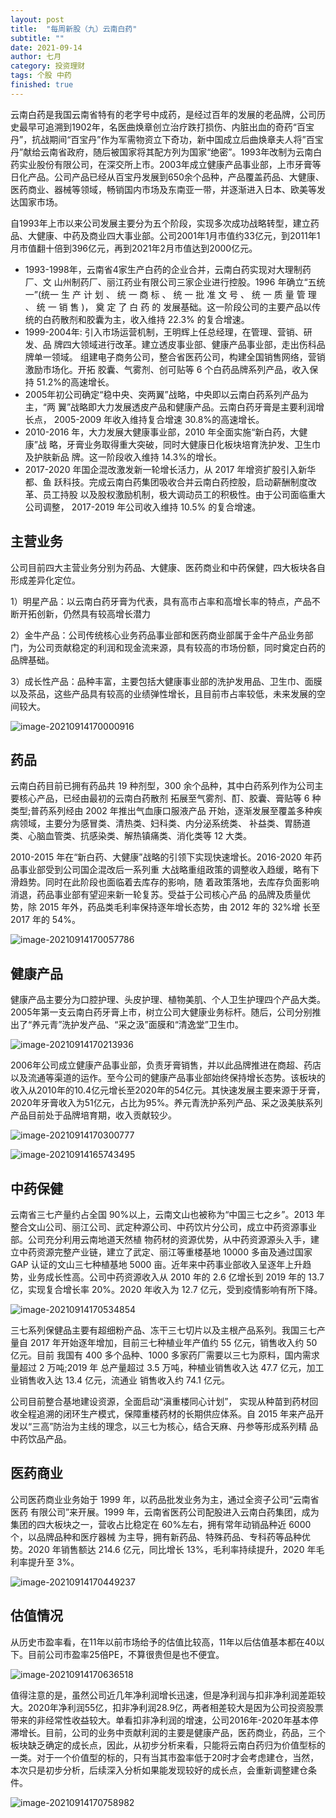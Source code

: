 ```yaml
---
layout: post
title:  "每周新股（九）云南白药"
subtitle: ""
date: 2021-09-14
author: 七月
category: 投资理财
tags: 个股 中药
finished: true
---
```


云南白药是我国云南省特有的老字号中成药，是经过百年的发展的老品牌，公司历史最早可追溯到1902年，名医曲焕章创立治疗跌打损伤、内脏出血的奇药“百宝丹”，抗战期间“百宝丹”作为军需物资立下奇功，新中国成立后曲焕章夫人将”百宝丹”献给云南省政府，随后被国家将其配方列为国家“绝密”。1993年改制为云南白药实业股份有限公司，在深交所上市。2003年成立健康产品事业部，上市牙膏等日化产品。公司产品已经从百宝丹发展到650余个品种，产品覆盖药品、大健康、医药商业、器械等领域，畅销国内市场及东南亚一带，并逐渐进入日本、欧美等发达国家市场。

自1993年上市以来公司发展主要分为五个阶段，实现多次成功战略转型，建立药品、大健康、中药及商业四大事业部。公司2001年1月市值约33亿元，到2011年1月市值翻十倍到396亿元，再到2021年2月市值达到2000亿元。

- 1993-1998年，云南省4家生产白药的企业合并，云南白药实现对大理制药厂、文 山州制药厂、丽江药业有限公司三家企业进行控股。1996 年确立“五统一”(统一 生 产 计 划 、 统 一 商 标 、 统 一 批 准 文 号 、 统 一 质 量 管 理 、 统 一 销 售 )， 奠 定 了 白 药 的 发展基础。这一阶段公司的主要产品以传统的白药散剂和胶囊为主，收入维持 22.3% 的复合增速。
- 1999-2004年: 引入市场运营机制，王明辉上任总经理，在管理、营销、研发、品 牌四大领域进行改革。建立透皮事业部、健康产品事业部，走出伤科品牌单一领域。 组建电子商务公司，整合省医药公司，构建全国销售网络，营销激励市场化。开拓 胶囊、气雾剂、创可贴等 6 个白药品牌系列产品，收入保持 51.2%的高速增长。
- 2005年初公司确定“稳中央、突两翼”战略，中央即以云南白药系列产品为主，“两 翼”战略即大力发展透皮产品和健康产品。云南白药牙膏是主要利润增长点， 2005-2009 年收入维持复合增速 30.8%的高速增长。
- 2010-2016 年，大力发展大健康事业部，2010 年全面实施“新白药，大健康”战 略，牙膏业务取得重大突破，同时大健康日化板块培育洗护发、卫生巾及护肤新品 牌。这一阶段收入维持 14.3%的增长。
- 2017-2020 年国企混改激发新一轮增长活力，从 2017 年增资扩股引入新华都、鱼 跃科技。完成云南白药集团吸收合并云南白药控股，启动薪酬制度改革、员工持股 以及股权激励机制，极大调动员工的积极性。由于公司面临重大公司调整， 2017-2019 年公司收入维持 10.5% 的复合增速。

## 主营业务

公司目前四大主营业务分别为药品、大健康、医药商业和中药保健，四大板块各自形成差异化定位。

1）明星产品：以云南白药牙膏为代表，具有高市占率和高增长率的特点，产品不断开拓创新，仍然具有较高增长潜力

2）金牛产品：公司传统核心业务药品事业部和医药商业部属于金牛产品业务部门，为公司贡献稳定的利润和现金流来源，具有较高的市场份额，同时奠定白药的品牌基础。

3）成长性产品：品种丰富，主要包括大健康事业部的洗护发用品、卫生巾、面膜以及茶品，这些产品具有较高的业绩弹性增长，且目前市占率较低，未来发展的空间较大。

![image-20210914170000916](/img/image-20210914170000916.png)

## 药品

云南白药目前已拥有药品共 19 种剂型，300 余个品种，其中白药系列作为公司主要核心产品，已经由最初的云南白药散剂 拓展至气雾剂、酊、胶囊、膏贴等 6 种类型;普药系列经由 2002 年推出气血康口服液产品 开始，逐渐发展至覆盖多种疾病领域，主要分为感冒类、清热类、妇科类、内分泌系统类、 补益类、胃肠道类、心脑血管类、抗感染类、解热镇痛类、消化类等 12 大类。

2010-2015 年在“新白药、大健康”战略的引领下实现快速增长。2016-2020 年药品事业部受到公司国企混改后一系列重 大战略重组政策的调整收入趋缓，略有下滑趋势。同时在此阶段也面临着去库存的影响，随 着政策落地，去库存负面影响消退，药品事业部有望迎来新一轮复苏。受益于公司核心产品 的品牌及质量优势，除 2015 年外，药品类毛利率保持逐年增长态势，由 2012 年的 32%增 长至 2017 年的 54%。

![image-20210914170057786](/img/image-20210914170057786.png)

## 健康产品

健康产品主要分为口腔护理、头皮护理、植物美肌、个人卫生护理四个产品大类。2005年第一支云南白药牙膏上市，树立公司大健康业务标杆。随后，公司分别推出了“养元青”洗护发产品、“采之汲”面膜和“清逸堂”卫生巾。

![image-20210914170213936](/img/image-20210914170213936.png)

2006年公司成立健康产品事业部，负责牙膏销售，并以此品牌推进在商超、药店以及流通等渠道的运作。至今公司的健康产品事业部始终保持增长态势。该板块的收入从2010年的10.4亿元增长至2020年的54亿元。其快速发展主要来源于牙膏，2020年牙膏收入为51亿元，占比为95%。养元青洗护系列产品、采之汲美肤系列产品目前处于品牌培育期，收入贡献较少。

![image-20210914170300777](/img/image-20210914170300777.png)

![image-20210914165743495](/img/image-20210914165743495.png)

## 中药保健

云南省三七产量约占全国 90%以上，云南文山也被称为“中国三七之乡”。2013 年整合文山公司、丽江公司、武定种源公司、中药饮片分公司，成立中药资源事业部。公司充分利用云南地道天然植 物药材的资源优势，从中药资源源头入手，建立中药资源完整产业链，建立了武定、丽江等重楼基地 10000 多亩及通过国家 GAP 认证的文山三七种植基地 5000 亩。近年来中药事业部收入呈逐年上升趋势，业务成长性高。公司中药资源收入从 2010 年的 2.6 亿增长到 2019 年的 13.7 亿，实现复合增长率 20%。2020 年收入为 12.7 亿元，受到疫情影响有所下降。

![image-20210914170534854](/img/image-20210914170534854.png)

三七系列保健品主要有超细粉产品、冻干三七切片以及主根产品系列。我国三七产 量自 2017 年开始逐年增加，目前三七种植业年产值约 55 亿元，销售收入约 50 亿元。目前 我国有 400 多个品种、1000 多家药厂需要以三七为原料，国内需求量超过 2 万吨;2019 年 总产量超过 3.5 万吨，种植业销售收入达 47.7 亿元，加工业销售收入达 13.4 亿元，流通业 销售收入约 74.1 亿元。

公司目前整合基地建设资源，全面启动“滇重楼同心计划”， 实现从种苗到药材回收全程追溯的闭环生产模式，保障重楼药材的长期供应体系。自 2015 年来产品开发以“三高”防治为主线的理念，以三七为核心，结合天麻、丹参等形成系列精 品中药饮品产品。

## 医药商业

公司医药商业业务始于 1999 年，以药品批发业务为主，通过全资子公司“云南省医药 有限公司”来开展。1999 年，云南省医药公司配股进入云南白药集团，成为集团的四大板块之一，营收占比稳定在 60%左右，拥有常年动销品种近 6000 个，以品牌品种和医疗器械 为主导，拥有新药品、特殊药品、专科药等品种优势。2020 年销售额达 214.6 亿元，同比增长 13%，毛利率持续提升，2020 年毛利率提升至 3%。

![image-20210914170449237](/img/image-20210914170449237.png)

## 估值情况

从历史市盈率看，在11年以前市场给予的估值比较高，11年以后估值基本都在40以下。目前公司市盈率25倍PE，不算很贵但是也不便宜。

![image-20210914170636518](/img/image-20210914170636518.png)

值得注意的是，虽然公司近几年净利润增长迅速，但是净利润与扣非净利润差距较大。2020年净利润55亿，扣非净利润28.9亿，两者相差较大是因为公司投资股票带来的非经常性收益较大。单看扣非净利润的增速，公司2016年-2020年基本停滞增长。目前，公司的业务中贡献利润的主要是健康产品，医药商业，药品，三个板块缺乏确定的成长点，因此，从初步分析来看，只能将云南白药归为价值型标的一类。对于一个价值型的标的，只有当其市盈率低于20时才会考虑建仓，当然，本次只是初步分析，后续深入分析如果能发现较好的成长点，会重新调整建仓条件。

![image-20210914170758982](/img/image-20210914170758982.png)

